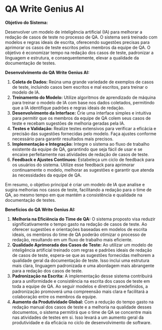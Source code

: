 # QA Write Genius AI

**Objetivo do Sistema:**

Desenvolver um modelo de inteligência artificial (IA) para melhorar a redação de casos de teste no processo de QA. O sistema será treinado com modelos e regras ideais de escrita, oferecendo sugestões precisas para aprimorar os casos de teste escritos pelos membros da equipe de QA. O objetivo é economizar tempo na redação dos casos de teste, padronizar a linguagem e estrutura, e consequentemente, elevar a qualidade da documentação de testes.

**Desenvolvimento do QA Write Genius AI:**

1. **Coleta de Dados:** Reúna uma grande variedade de exemplos de casos de teste, incluindo casos bem escritos e mal escritos, para treinar o modelo de IA.
2. **Treinamento do Modelo:** Utilize algoritmos de aprendizado de máquina para treinar o modelo de IA com base nos dados coletados, permitindo que a IA identifique padrões e regras ideais de redação.
3. **Desenvolvimento da Interface:** Crie uma interface simples e intuitiva para permitir que os membros da equipe de QA colem seus casos de teste e recebam sugestões de melhoria geradas pela IA.
4. **Testes e Validação:** Realize testes extensivos para verificar a eficácia e precisão das sugestões fornecidas pelo modelo. Faça ajustes conforme necessário para garantir resultados mais precisos.
5. **Implementação e Integração:** Integre o sistema ao fluxo de trabalho existente da equipe de QA, garantindo que seja fácil de usar e se encaixe perfeitamente nas atividades de redação de casos de teste.
6. **Feedback e Ajustes Contínuos:** Estabeleça um ciclo de feedback para os usuários do sistema. Utilize esse feedback para aprimorar continuamente o modelo, melhorar as sugestões e garantir que atenda às necessidades da equipe de QA.

Em resumo, o objetivo principal é criar um modelo de IA que analise e sugira melhorias nos casos de teste, facilitando a redação para o time de QA, ao mesmo tempo em que mantém a consistência e qualidade na documentação de testes.


**Benefícios do QA Write Genius AI:**

1. **Melhoria na Eficiência do Time de QA:** O sistema proposto visa reduzir significativamente o tempo gasto na redação de casos de teste. Ao oferecer sugestões e orientações baseadas em modelos de escrita ideais, os membros do time de QA poderão otimizar o processo de redação, resultando em um fluxo de trabalho mais eficiente.
2. **Qualidade Aprimorada dos Casos de Teste:** Ao utilizar um modelo de inteligência artificial treinado com regras e padrões ideais de redação de casos de teste, espera-se que as sugestões fornecidas melhorem a qualidade geral da documentação de teste. Isso inclui uma estrutura mais clara, linguagem padronizada e uma abordagem mais abrangente para a redação dos casos de teste.
3. **Padronização na Escrita:** A implementação desse sistema contribuirá para a uniformidade e consistência na escrita dos casos de teste em toda a equipe de QA. Ao seguir modelos e diretrizes predefinidos, a padronização promoverá uma compreensão mais clara e facilitará a colaboração entre os membros da equipe.
4. **Aumento da Produtividade Global:** Com a redução do tempo gasto na redação manual dos casos de teste e a melhoria na qualidade desses documentos, o sistema permitirá que o time de QA se concentre mais nas atividades de testes em si. Isso levará a um aumento geral da produtividade e da eficácia no ciclo de desenvolvimento de software.
